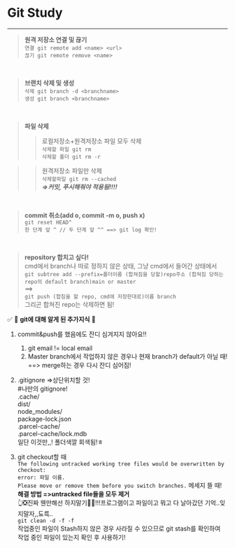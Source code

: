 # Git Study
****

> **원격 저장소 연결 및 끊기** <br>
  `연결 git remote add <name> <url> ` <br>
  `끊기 git remote remove <name> `
<br>

> **브랜치 삭제 및 생성** <br>
`삭제 git branch -d <branchname> ` <br>
`생성 git branch <branchname> ` <br>
<br>

> **파일 삭제** <br>
>> 로컬저장소+원격저장소 파일 모두 삭제 <br>
 `삭제할 파일 git rm ` <br>
 `삭제할 폴더 git rm -r ` <br>

>> 원격저장소 파일만 삭제<br>
`삭제할파일 git rm --cached ` <br>
 _**=>커밋, 푸시해줘야 적용됨!!!!**_

 <br>
 
 > **commit 취소(add o, commit -m o, push x)** <br>
 `git reset HEAD^`<br>
 `한 단계 앞 ^ // 두 단계 앞 ^^ ==> git log 확인!`
 
 <br>
 
 > **repository 합치고 싶다!**<br>
 cmd에서 branch나 따로 정하지 않은 상태, 그냥 cmd에서 들어간 상태에서<br>
 `git subtree add --prefix=폴더이름 (합쳐짐을 당할)repo주소 (합쳐짐 당하는 repo의 default branch)main or master` <br>
 ==><br>
 `git push (합침을 할 repo, cmd에 저장한대로)이름 branch`<br>
 그리곤 합쳐진 repo는 삭제하면 됨!
 
 
  ✅  🐣 **git에 대해 알게 된 추가지식** 🐣 <br>


   1. commit&push를 했음에도 잔디 심겨지지 않아요‼ <br>
       
       1. git email != local email   <br>
       2. Master branch에서 작업하지 않은 경우나 현재 branch가 default가 아닐 때!    <br>
       ==> merge하는 경우 다시 잔디 심어짐!


   2. .gitignore =>상단위치할 것!<br>
      #나만의 gitignore!  <br>
    .cache/  <br>
    dist/  <br>
    node_modules/  <br>
    package-lock.json  <br>
    .parcel-cache/ <br>
    .parcel-cache/lock.mdb <br>
    일단 이것만,,! 폴더색깔 회색됨!ㅎ    
    
   3. git checkout할 때 <br>
    `The following untracked working tree files would be overwritten by checkout: ` <br>
    `error: 파일 이름.` <br>
    `Please move or remove them before you switch branches.` 메세지 뜰 때!<br>
    **해결 방법 =>untracked file들을 모두 제거**<br>
    👆❎진짜 웬만해선 하지말기🙅‍♀️!!!프로그램이고 파일이고 뭐고 다 날아갔던 기억..잊지말자,,됴륵..<br>
    `git clean -d -f -f` <br>
    작업중인 파일이 Stash하지 않은 경우 사라질 수 있으므로 git stash를 확인하여 작업 중인 파일이 있는지 확인 후 사용하기!
    
